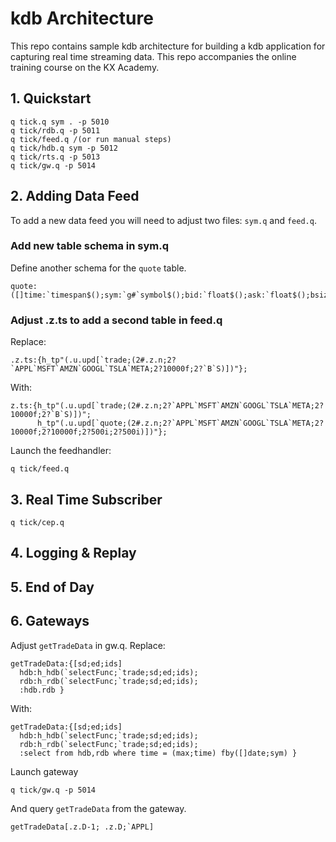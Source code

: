 # kdb Architecture

This repo contains sample kdb architecture for building a kdb application for capturing real time streaming data. This repo accompanies the online training course on the KX Academy.

## 1. Quickstart
```
q tick.q sym . -p 5010 
q tick/rdb.q -p 5011 
q tick/feed.q /(or run manual steps)
q tick/hdb.q sym -p 5012 
q tick/rts.q -p 5013 
q tick/gw.q -p 5014 
```

## 2. Adding Data Feed
To add a new data feed you will need to adjust two files: `sym.q` and `feed.q`.

### Add new table schema in sym.q
Define another schema for the `quote` table.
```
quote:([]time:`timespan$();sym:`g#`symbol$();bid:`float$();ask:`float$();bsize:`int$();asize:`int$());
```

### Adjust .z.ts to add a second table in feed.q

Replace:
```
.z.ts:{h_tp"(.u.upd[`trade;(2#.z.n;2?`APPL`MSFT`AMZN`GOOGL`TSLA`META;2?10000f;2?`B`S)])"};
```
With:
```
z.ts:{h_tp"(.u.upd[`trade;(2#.z.n;2?`APPL`MSFT`AMZN`GOOGL`TSLA`META;2?10000f;2?`B`S)])";
      h_tp"(.u.upd[`quote;(2#.z.n;2?`APPL`MSFT`AMZN`GOOGL`TSLA`META;2?10000f;2?10000f;2?500i;2?500i)])"};
```       
Launch the feedhandler:
```
q tick/feed.q
```

## 3. Real Time Subscriber
```
q tick/cep.q
```

## 4. Logging & Replay 

## 5. End of Day

## 6. Gateways
Adjust `getTradeData` in gw.q.
Replace:
```
getTradeData:{[sd;ed;ids]
  hdb:h_hdb(`selectFunc;`trade;sd;ed;ids);
  rdb:h_rdb(`selectFunc;`trade;sd;ed;ids);
  :hdb.rdb }
```
With:
```
getTradeData:{[sd;ed;ids]
  hdb:h_hdb(`selectFunc;`trade;sd;ed;ids);
  rdb:h_rdb(`selectFunc;`trade;sd;ed;ids);
  :select from hdb,rdb where time = (max;time) fby([]date;sym) }
```
Launch gateway
```
q tick/gw.q -p 5014 
```
And query `getTradeData` from the gateway.
```
getTradeData[.z.D-1; .z.D;`APPL] 
```